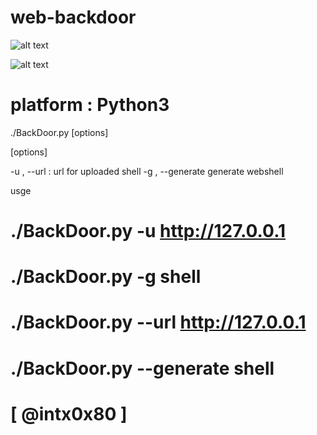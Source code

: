 # web-backdoor




![alt text](https://github.com/cyberheartmi9/web-backdoor/blob/master/web1.PNG)

![alt text](https://github.com/cyberheartmi9/web-backdoor/blob/master/web2.PNG)


                                                                  
 # platform : Python3                                           
./BackDoor.py [options]

[options]

-u    ,   --url   :         url for uploaded shell
-g    , --generate          generate webshell


 usge                                          
# ./BackDoor.py -u http://127.0.0.1
# ./BackDoor.py -g shell
# ./BackDoor.py --url http://127.0.0.1
# ./BackDoor.py --generate shell
# [ @intx0x80 ]



